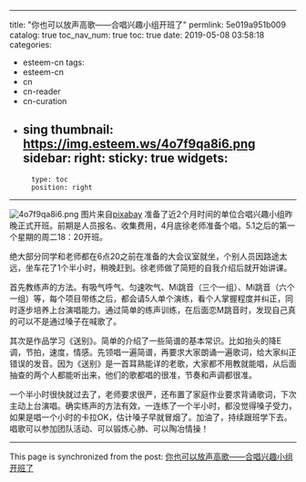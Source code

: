 
---
title: "你也可以放声高歌——合唱兴趣小组开班了"
permlink: 5e019a951b009
catalog: true
toc_nav_num: true
toc: true
date: 2019-05-08 03:58:18
categories:
- esteem-cn
tags:
- esteem-cn
- cn
- cn-reader
- cn-curation
- sing
thumbnail: https://img.esteem.ws/4o7f9qa8i6.png
sidebar:
    right:
        sticky: true
widgets:
    -
        type: toc
        position: right
---



![4o7f9qa8i6.png](https://img.esteem.ws/4o7f9qa8i6.png)
图片来自[pixabay](https://pixabay.com/zh/photos/%E8%84%B8%E4%B8%8A-%E8%AF%9D%E7%AD%92-%E7%94%B7%E5%AD%90-%E5%94%B1%E6%AD%8C-%E6%AD%8C%E5%94%B1-2378774/)
准备了近2个月时间的单位合唱兴趣小组昨晚正式开班。前期是人员报名、收集费用，4月底徐老师准备个唱。5.1之后的第一个星期的周二18：20开班。

绝大部分同学和老师都在6点20之前在准备的大会议室就坐，个别人员因路途太远，坐车花了1个半小时，稍晚赶到。徐老师做了简短的自我介绍后就开始讲课。

首先教练声的方法。有吸气呼气、匀速吹气、Mi跳音（三个一组）、Mi跳音（六个一组）等，每个项目带练之后，都会请5人单个演练，看个人掌握程度并纠正，同时逐步培养上台演唱能力。通过简单的练声训练，在后面恋M跳音时，发现自己真的可以不是通过嗓子在喊歌了。

其次是作品学习《送别》。简单的介绍了一些简谱的基本常识。比如抬头的降E调，节拍，速度，情感。先领唱一遍简谱，再要求大家朗诵一遍歌词，给大家纠正错误的发音。因为《送别》是一首耳熟能详的老歌，大家都不用教就能唱，从后面抽查的两个人都能听出来，他们的歌都唱的很准，节奏和声调都很准。

一个半小时很快就过去了，老师要求很严，还布置了家庭作业要求背诵歌词，下次主动上台演唱。确实练声的方法有效，一连练了一个半小时，都没觉得嗓子受力，如果是唱一个小时的卡拉OK，估计嗓子早就冒烟了。加油了，持续跟班学下去。唱歌可以参加团队活动、可以锻炼心肺、可以陶冶情操！





- - -

This page is synchronized from the post: [你也可以放声高歌——合唱兴趣小组开班了](https://steemit.com/@m18207319997/5e019a951b009)
